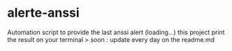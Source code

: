 # alerte-anssi
Automation script to provide the last anssi alert (loading...)
this project print the result on your terminal > soon : update every day on the readme.md
